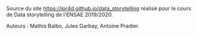Source du site https://ipr4d.github.io/data_storytelling réalisé pour le cours de Data storytelling de l'ENSAE 2019/2020.

Auteurs : Mathis Balbo, Jules Garbay, Antoine Pradier.

